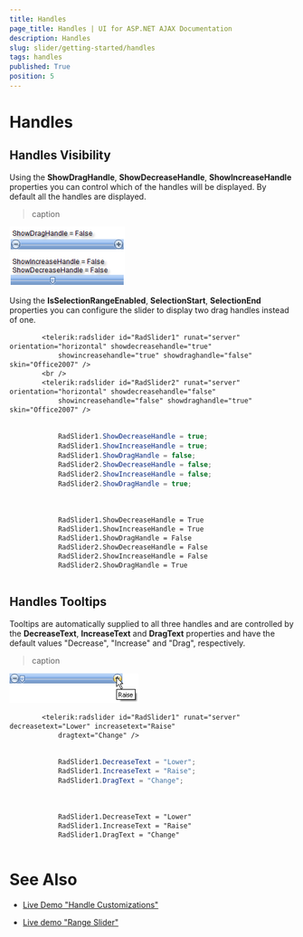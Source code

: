 ```yaml
---
title: Handles
page_title: Handles | UI for ASP.NET AJAX Documentation
description: Handles
slug: slider/getting-started/handles
tags: handles
published: True
position: 5
---
```


# Handles



## Handles Visibility

Using the __ShowDragHandle__, __ShowDecreaseHandle__, __ShowIncreaseHandle__ properties you can control which of the handles will be displayed. By default all the handles are displayed.
>caption 

![](images/slider002.png)

Using the __IsSelectionRangeEnabled__, __SelectionStart__, __SelectionEnd__ properties you can configure the slider to display two drag handles instead of one.

````ASPNET
	    <telerik:radslider id="RadSlider1" runat="server" orientation="horizontal" showdecreasehandle="true"
	        showincreasehandle="true" showdraghandle="false" skin="Office2007" />
	    <br />
	    <telerik:radslider id="RadSlider2" runat="server" orientation="horizontal" showdecreasehandle="false"
	        showincreasehandle="false" showdraghandle="true" skin="Office2007" />
````





````C#
	
	        RadSlider1.ShowDecreaseHandle = true;
	        RadSlider1.ShowIncreaseHandle = true;
	        RadSlider1.ShowDragHandle = false;
	        RadSlider2.ShowDecreaseHandle = false;
	        RadSlider2.ShowIncreaseHandle = false;
	        RadSlider2.ShowDragHandle = true;
	
````
````VB
	
	        RadSlider1.ShowDecreaseHandle = True
	        RadSlider1.ShowIncreaseHandle = True
	        RadSlider1.ShowDragHandle = False
	        RadSlider2.ShowDecreaseHandle = False
	        RadSlider2.ShowIncreaseHandle = False
	        RadSlider2.ShowDragHandle = True
	
````


## Handles Tooltips

Tooltips are automatically supplied to all three handles and are controlled by the __DecreaseText__, __IncreaseText__ and __DragText__ properties and have the default values "Decrease", "Increase" and "Drag", respectively.
>caption 

![](images/slider003.png)

````ASPNET
	    <telerik:radslider id="RadSlider1" runat="server" decreasetext="Lower" increasetext="Raise"
	        dragtext="Change" />
````





````C#
	
	        RadSlider1.DecreaseText = "Lower";
	        RadSlider1.IncreaseText = "Raise";
	        RadSlider1.DragText = "Change";
	
````
````VB
	
	        RadSlider1.DecreaseText = "Lower"
	        RadSlider1.IncreaseText = "Raise"
	        RadSlider1.DragText = "Change"
	
````


# See Also

 * [Live Demo "Handle Customizations"](http://demos.telerik.com/aspnet-ajax/Slider/Examples/HandlesCustomization/DefaultCS.aspx)

 * [Live demo "Range Slider"](http://demos.telerik.com/aspnet-ajax/Slider/Examples/RangeSlider/DefaultCS.aspx)
